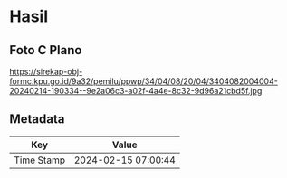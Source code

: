 # Hasil

## Foto C Plano

https://sirekap-obj-formc.kpu.go.id/9a32/pemilu/ppwp/34/04/08/20/04/3404082004004-20240214-190334--9e2a06c3-a02f-4a4e-8c32-9d96a21cbd5f.jpg


## Metadata

| Key        | Value               |
| ---------- | ------------------- |
| Time Stamp | 2024-02-15 07:00:44 |



